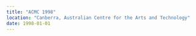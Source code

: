 ```yaml
---
title: "ACMC 1998"
location: "Canberra, Australian Centre for the Arts and Technology"
date: 1998-01-01
---
```


